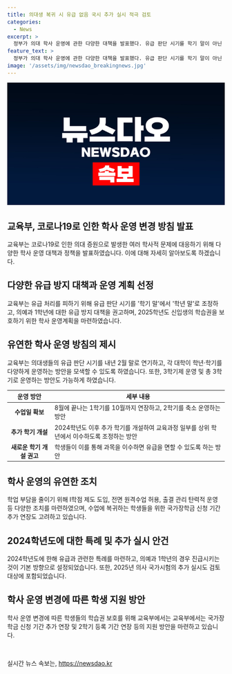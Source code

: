 ```yaml
---
title: 의대생 복귀 시 유급 없음 국시 추가 실시 적극 검토
categories:
  - News
excerpt: >
  정부가 의대 학사 운영에 관한 다양한 대책을 발표했다. 유급 판단 시기를 학기 말이 아닌 학년 말로 조정하고, 3학기제를 허용하기로 했다. 유급 방지 대책으로 의예과 1학년에 대한 대책도 마련했으며, 추가 학기 개설 시 등록금을 면하도록 권고했다. 또한, I학점 제도 도입과 2주 감축된 수업일수 운영 허용, 국가시험 추가 실시 등을 검토하기로 했다. 학생들의 학습 결손을 보충하기 위한 새로운 학기 개설 시, 추가 등록금 부담이 없도록 권고했다.(baseUrl: yna.co.kr)
feature_text: >
  정부가 의대 학사 운영에 관한 다양한 대책을 발표했다. 유급 판단 시기를 학기 말이 아닌 학년 말로 조정하고, 3학기제를 허용하기로 했다. 유급 방지 대책으로 의예과 1학년에 대한 대책도 마련했으며, 추가 학기 개설 시 등록금을 면하도록 권고했다. 또한, I학점 제도 도입과 2주 감축된 수업일수 운영 허용, 국가시험 추가 실시 등을 검토하기로 했다. 학생들의 학습 결손을 보충하기 위한 새로운 학기 개설 시, 추가 등록금 부담이 없도록 권고했다.(baseUrl: yna.co.kr)
image: '/assets/img/newsdao_breakingnews.jpg'
---
```


<p><img src="/assets/img/newsdao_breakingnews.jpg" alt="flaretime 속보" /></p>

<h2 data-ke-size="size26">교육부, 코로나19로 인한 학사 운영 변경 방침 발표</h2>

<p data-ke-size="size16">교육부는 코로나19로 인한 의대 증원으로 발생한 여러 학사적 문제에 대응하기 위해 다양한 학사 운영 대책과 정책을 발표하였습니다. 이에 대해 자세히 알아보도록 하겠습니다.</p>

<h2 data-ke-size="size26">다양한 유급 방지 대책과 운영 계획 선정</h2>

<p data-ke-size="size16">교육부는 유급 처리를 피하기 위해 유급 판단 시기를 '학기 말'에서 '학년 말'로 조정하고, 의예과 1학년에 대한 유급 방지 대책을 권고하며, 2025학년도 신입생의 학습권을 보호하기 위한 학사 운영계획을 마련하였습니다.</p>

<h2 data-ke-size="size26">유연한 학사 운영 방침의 제시</h2>

<p data-ke-size="size16">교육부는 의대생들의 유급 판단 시기를 내년 2월 말로 연기하고, 각 대학이 학년·학기를 다양하게 운영하는 방안을 모색할 수 있도록 하였습니다. 또한, 3학기제 운영 및 총 3학기로 운영하는 방안도 가능하게 하였습니다.</p>

<table>
    <thead>
        <tr>
            <th scope="col">운영 방안</th>
            <th scope="col">세부 내용</th>
        </tr>
    </thead>
    <tbody>
        <tr>
            <td style="text-align: center; height: 17px;"><b>수업일 확보</b></td>
            <td>8월에 끝나는 1학기를 10월까지 연장하고, 2학기를 축소 운영하는 방안</td>
        </tr>
        <tr>
            <td style="text-align: center; height: 17px;"><b>추가 학기 개설</b></td>
            <td>2024학년도 이후 추가 학기를 개설하여 교육과정 일부를 상위 학년에서 이수하도록 조정하는 방안</td>
        </tr>
        <tr>
            <td style="text-align: center; height: 17px;"><b>새로운 학기 개설 권고</b></td>
            <td>학생들이 이를 통해 과목을 이수하면 유급을 면할 수 있도록 하는 방안</td>
        </tr>
    </tbody>
</table>

<h2 data-ke-size="size26">학사 운영의 유연한 조치</h2>

<p data-ke-size="size16">학업 부담을 줄이기 위해 I학점 제도 도입, 전면 원격수업 허용, 출결 관리 탄력적 운영 등 다양한 조치를 마련하였으며, 수업에 복귀하는 학생들을 위한 국가장학금 신청 기간 추가 연장도 고려하고 있습니다.</p>

<h2 data-ke-size="size26">2024학년도에 대한 특례 및 추가 실시 안건</h2>

<p data-ke-size="size16">2024학년도에 한해 유급과 관련한 특례를 마련하고, 의예과 1학년의 경우 진급시키는 것이 기본 방향으로 설정되었습니다. 또한, 2025년 의사 국가시험의 추가 실시도 검토 대상에 포함되었습니다.</p>

<h2 data-ke-size="size26">학사 운영 변경에 따른 학생 지원 방안</h2>

<p data-ke-size="size16">학사 운영 변경에 따른 학생들의 학습권 보호를 위해 교육부에서는 교육부에서는 국가장학금 신청 기간 추가 연장 및 2학기 등록 기간 연장 등의 지원 방안을 마련하고 있습니다.</p>

<p data-ke-size="size16">&nbsp;</p>
실시간 뉴스 속보는, <a href="https://newsdao.kr" rel="dofollow">https://newsdao.kr</a>


